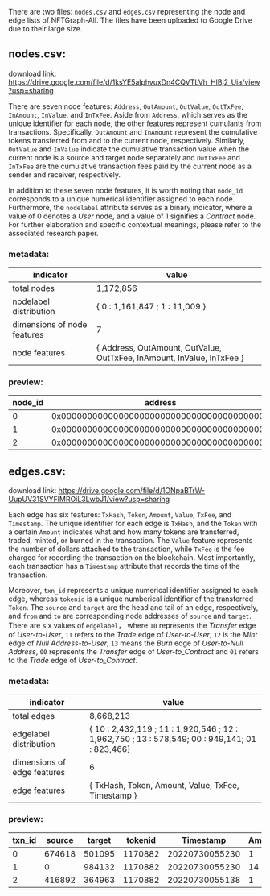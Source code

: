 There are two files: `nodes.csv` and `edges.csv` representing the node and edge lists of NFTGraph-All.
The files have been uploaded to Google Drive due to their large size.

## nodes.csv:
download link: https://drive.google.com/file/d/1ksYE5alphvuxDn4CQVTLVh_HlBj2_Uia/view?usp=sharing

There are seven node features: `Address`, `OutAmount`, `OutValue`, `OutTxFee`, `InAmount`, `InValue`, and `InTxFee`. Aside from `Address`, which serves as the unique identifier for each node, the other features represent cumulants from transactions. Specifically, `OutAmount` and `InAmount` represent the cumulative tokens transferred from and to the current node, respectively. Similarly, `OutValue` and `InValue` indicate the cumulative transaction value when the current node is a source and target node separately and `OutTxFee` and `InTxFee` are the cumulative transaction fees paid by the current node as a sender and receiver, respectively.

In addition to these seven node features, it is worth noting that `node_id` corresponds to a unique numerical identifier assigned to each node. Furthermore, the `nodelabel` attribute serves as a binary indicator, where a value of 0 denotes a *User* node, and a value of 1 signifies a *Contract* node. For further elaboration and specific contextual meanings, please refer to the associated research paper.

### metadata:
| indicator | value |
|-|-|
| total nodes | 1,172,856 |
| nodelabel distribution | { 0 : 1,161,847 ; 1 : 11,009 }
| dimensions of node features | 7 |
| node features | { Address, OutAmount, OutValue, OutTxFee, InAmount, InValue, InTxFee } |


### preview:
| node_id | address | OutAmount | OutValue | OutTransFee | InAmount | InValue | InTransFee | nodelabel |
|-|-|-|-|-|-|-|-|-|
| 0 | 0x0000000000000000000000000000000000000000 | 7217724.0 | 712324959.5913919 | 21609773.15613218 | 2410795.0 | 20296148.734509576 | 4879685.167745654 | 0 |
|1|0x0000000000000000000000000000000000000001|0.0|0.0|0.0|140.0|0.0|264.18428919757656|0|
|2|0x0000000000000000000000000000000000000002|0.0|0.0|0.0|21.0|0.0|16.970000000000002|0|

## edges.csv:
download link: https://drive.google.com/file/d/1ONpaBTrW-UupUV31SVYFlMROiL3LwbJ1/view?usp=sharing

Each edge has six features: `TxHash`, `Token`, `Amount`, `Value`, `TxFee`, and `Timestamp`. The unique identifier for each edge is `TxHash`, and the `Token` with a certain `Amount` indicates what and how many tokens are transferred, traded, minted, or burned in the transaction. The `Value` feature represents the number of dollars attached to the transaction, while `TxFee` is the fee charged for recording the transaction on the blockchain. Most importantly, each transaction has a `Timestamp` attribute that records the time of the transaction.

Moreover, `txn_id` represents a unique numerical identifier assigned to each edge, whereas `tokenid` is a unique numberical identifier of the transferred `Token`. The `source` and `target` are the head and tail of an edge, respectively, and `from` and `to` are corresponding node addresses of `source` and `target`. There are six values of `edgelabel`， where `10` represents the *Transfer* edge of *User-to-User*, `11` refers to the *Trade* edge of *User-to-User*, `12` is the *Mint* edge of *Null Address-to-User*, `13` means the *Burn* edge of *User-to-Null Address*, `00` represents the *Transfer* edge of *User-to_Contract* and `01` refers to the *Trade* edge of *User-to_Contract*.


### metadata:
| indicator | value |
|-|-|
| total edges | 8,668,213 |
| edgelabel distribution | { 10 : 2,432,119 ; 11 : 1,920,546 ; 12 : 1,962,750 ; 13 : 578,549; 00 : 949,141; 01 : 823,466}
| dimensions of edge features | 6 |
| edge features | { TxHash, Token, Amount, Value, TxFee, Timestamp }


### preview:

txn_id|source|target|tokenid|Timestamp|Amount|Value|TxFee|from|to|Token|Txhash|edgelabel
|-|-|-|-|-|-|-|-|-|-|-|-|-|
0|674618|501095|1170882|20220730055230|1|78.52|2.23|0x9463ea1dadf279e174e1075b49b8b7a13d1e7293|0x6e388502b891ca05eb52525338172f261c31b7d3|0xd07dc4262bcdbf85190c01c996b4c06a461d2430|0xb55b5b44aa556916ab6c8b38c40649c06c6363be5f0034cac678fd44e5f9b420|11
1|0|984132|1170882|20220730055230|14|0.0|0.98|0x0000000000000000000000000000000000000000|0xd8b75eb7bd778ac0b3f5ffad69bcc2e25bccac95|0xd07dc4262bcdbf85190c01c996b4c06a461d2430|0xa50ddcc6c3738761284a9e01427117781dd4810acc9140a3f6f6df6c6e00aeea|12
2|416892|364963|1170882|20220730055138|1|0.0|0.33|0x5b84e08b8883f400120da8a0099ba142641d1abb|0x4fffd4614ef28eb2618a27c5d88a5fd92c6d6580|0xd07dc4262bcdbf85190c01c996b4c06a461d2430|0xa218536b94379dcbc7ec14a298a09cfc366c30d5b8501021bd08698fc754bdf1|10
